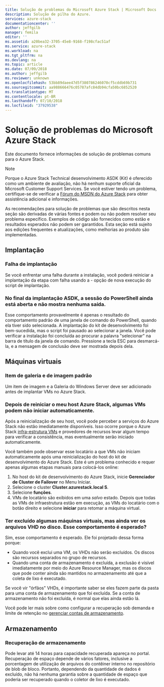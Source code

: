 ```yaml
---
title: Solução de problemas do Microsoft Azure Stack | Microsoft Docs
description: Solução de pilha do Azure.
services: azure-stack
documentationcenter: ''
author: jeffgilb
manager: femila
editor: ''
ms.assetid: a20bea32-3705-45e8-9168-f198cfac51af
ms.service: azure-stack
ms.workload: na
ms.tgt_pltfrm: na
ms.devlang: na
ms.topic: article
ms.date: 07/09/2018
ms.author: jeffgilb
ms.reviewer: unknown
ms.openlocfilehash: 53bb89daee47d5f380786246070cf5cddb69b731
ms.sourcegitcommit: aa988666476c05787afc84db94cfa50bc6852520
ms.translationtype: MT
ms.contentlocale: pt-BR
ms.lasthandoff: 07/10/2018
ms.locfileid: "37929538"
---
```

# <a name="microsoft-azure-stack-troubleshooting"></a>Solução de problemas do Microsoft Azure Stack

Este documento fornece informações de solução de problemas comuns para o Azure Stack. 

> [!NOTE]
> Porque o Azure Stack Technical desenvolvimento ASDK (Kit) é oferecido como um ambiente de avaliação, não há nenhum suporte oficial da Microsoft Customer Support Services. Se você estiver tendo um problema, certifique-se de verificar a [Fórum do MSDN do Azure Stack](https://social.msdn.microsoft.com/Forums/azure/home?forum=azurestack) para obter assistência adicional e informações.  

As recomendações para solução de problemas que são descritos nesta seção são derivadas de várias fontes e podem ou não podem resolver seu problema específico. Exemplos de código são fornecidos como estão e resultados esperados não podem ser garantidos. Esta seção está sujeito aos edições frequentes e atualizações, como melhorias ao produto são implementadas.

## <a name="deployment"></a>Implantação
### <a name="deployment-failure"></a>Falha de implantação
Se você enfrentar uma falha durante a instalação, você poderá reiniciar a implantação da etapa com falha usando a - opção de nova execução do script de implantação.  

### <a name="at-the-end-of-asdk-deployment-the-powershell-session-is-still-open-and-doesnt-show-any-output"></a>No final da implantação ASDK, a sessão do PowerShell ainda está aberta e não mostra nenhuma saída.
Esse comportamento provavelmente é apenas o resultado do comportamento padrão de uma janela de comando do PowerShell, quando ela tiver sido selecionada. A implantação do kit de desenvolvimento foi bem-sucedida, mas o script foi pausado ao selecionar a janela. Você pode verificar a instalação foi concluída ao procurar a palavra "selecionar" na barra de título da janela de comando.  Pressione a tecla ESC para desmarcá-la, e a mensagem de conclusão deve ser mostrada depois dela.

## <a name="virtual-machines"></a>Máquinas virtuais
### <a name="default-image-and-gallery-item"></a>Item de galeria e de imagem padrão
Um item de imagem e a Galeria do Windows Server deve ser adicionado antes de implantar VMs no Azure Stack.

### <a name="after-restarting-my-azure-stack-host-some-vms-may-not-automatically-start"></a>Depois de reiniciar o meu host Azure Stack, algumas VMs podem não iniciar automaticamente.
Após a reinicialização de seu host, você pode perceber a serviços do Azure Stack não estão imediatamente disponíveis.  Isso ocorre porque o Azure Stack [infra-estrutura VMs](..\azure-stack\asdk\asdk-architecture.md#virtual-machine-roles) e provedores de recursos levar algum tempo para verificar a consistência, mas eventualmente serão iniciado automaticamente.

Você também pode observar esse locatário a que VMs não iniciam automaticamente após uma reinicialização do host do kit de desenvolvimento do Azure Stack. Este é um problema conhecido e requer apenas algumas etapas manuais para colocá-los online:

1.  No host do kit de desenvolvimento do Azure Stack, inicie **Gerenciador de Cluster de Failover** no Menu Iniciar.
2.  Selecione o cluster **Cluster.azurestack.local S**.
3.  Selecione **funções**.
4.  VMs de locatário são exibidos em uma *salvo* estado. Depois que todas as VMs de infraestrutura estão em execução, as VMs do locatário com o botão direito e selecione **iniciar** para retomar a máquina virtual.

### <a name="i-have-deleted-some-virtual-machines-but-still-see-the-vhd-files-on-disk-is-this-behavior-expected"></a>Ter excluído algumas máquinas virtuais, mas ainda ver os arquivos VHD no disco. Esse comportamento é esperado?
Sim, esse comportamento é esperado. Ele foi projetado dessa forma porque:

* Quando você exclui uma VM, os VHDs não serão excluídos. Os discos são recursos separados no grupo de recursos.
* Quando uma conta de armazenamento é excluída, a exclusão é visível imediatamente por meio do Azure Resource Manager, mas os discos que pode conter ainda são mantidos no armazenamento até que a coleta de lixo é executado.

Se você vir "órfãos" VHDs, é importante saber se eles fazem parte da pasta para uma conta de armazenamento que foi excluída. Se a conta de armazenamento não foi excluída, é normal que elas ainda estão lá.

Você pode ler mais sobre como configurar a recuperação sob demanda e limite de retenção no [gerenciar contas de armazenamento](azure-stack-manage-storage-accounts.md).

## <a name="storage"></a>Armazenamento
### <a name="storage-reclamation"></a>Recuperação de armazenamento
Pode levar até 14 horas para capacidade recuperada apareça no portal. Recuperação de espaço depende de vários fatores, inclusive a porcentagem de utilização de arquivos do contêiner interno no repositório de blob de bloco. Portanto, dependendo da quantidade de dados é excluído, não há nenhuma garantia sobre a quantidade de espaço que poderia ser recuperado quando o coletor de lixo é executado.

